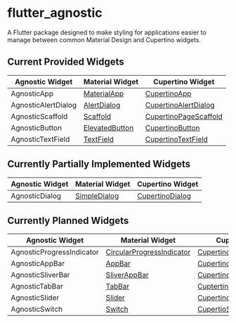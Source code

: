 # flutter_agnostic

A Flutter package designed to make styling for applications easier to manage between common Material Design and Cupertino widgets.

## Current Provided Widgets

| Agnostic Widget | Material Widget | Cupertino Widget |
| ------------- | ------------- | -------------- |
| AgnosticApp | [MaterialApp](https://api.flutter.dev/flutter/material/MaterialApp-class.html) | [CupertinoApp](https://api.flutter.dev/flutter/cupertino/CupertinoApp-class.html) |
| AgnosticAlertDialog | [AlertDialog](https://api.flutter.dev/flutter/material/AlertDialog-class.html) | [CupertinoAlertDialog](https://api.flutter.dev/flutter/cupertino/CupertinoAlertDialog-class.html) |
| AgnosticScaffold | [Scaffold](https://api.flutter.dev/flutter/material/Scaffold-class.html) | [CupertinoPageScaffold](https://api.flutter.dev/flutter/cupertino/CupertinoPageScaffold-class.html) |
| AgnosticButton | [ElevatedButton](https://api.flutter.dev/flutter/material/ElevatedButton-class.html) | [CupertinoButton](https://api.flutter.dev/flutter/cupertino/CupertinoButton-class.html) |
| AgnosticTextField | [TextField](https://api.flutter.dev/flutter/material/TextField-class.html) | [CupertinoTextField](https://api.flutter.dev/flutter/cupertino/CupertinoTextField-class.html)

## Currently Partially Implemented Widgets

| Agnostic Widget | Material Widget | Cupertino Widget |
| ---- | ---- | ---- |
| AgnosticDialog | [SimpleDialog](https://api.flutter.dev/flutter/material/SimpleDialog-class.html) | [CupertinoDialog](https://api.flutter.dev/flutter/cupertino/CupertinoDialog-class.html) |

## Currently Planned Widgets

| Agnostic Widget | Material Widget | Cupertino Widget |
|----|----|----|
| AgnosticProgressIndicator | [CircularProgressIndicator](https://api.flutter.dev/flutter/material/CircularProgressIndicator-class.html) | [CupertinoActivityIndicator](https://api.flutter.dev/flutter/cupertino/CupertinoActivityIndicator-class.html) |
| AgnosticAppBar | [AppBar](https://api.flutter.dev/flutter/material/AppBar-class.html) | [CupertinoNavigationBar](https://api.flutter.dev/flutter/cupertino/CupertinoNavigationBar-class.html) |
| AgnosticSliverBar | [SliverAppBar](https://api.flutter.dev/flutter/material/SliverAppBar-class.html) | [CupertinoSliverNavigationBar](https://api.flutter.dev/flutter/cupertino/CupertinoSliverNavigationBar-class.html) |
| AgnosticTabBar | [TabBar](https://api.flutter.dev/flutter/material/BottomNavigationBar-class.html) | [CuptertinoTabBar](https://api.flutter.dev/flutter/cupertino/CupertinoTabBar-class.html) |
| AgnosticSlider | [Slider](https://api.flutter.dev/flutter/material/Slider-class.html) | [CupertinoSlider](https://api.flutter.dev/flutter/cupertino/CupertinoSlider-class.html)
| AgnosticSwitch | [Switch](https://api.flutter.dev/flutter/material/Switch-class.html) | [CupertioSwitch](https://api.flutter.dev/flutter/cupertino/CupertinoSwitch-class.html)

